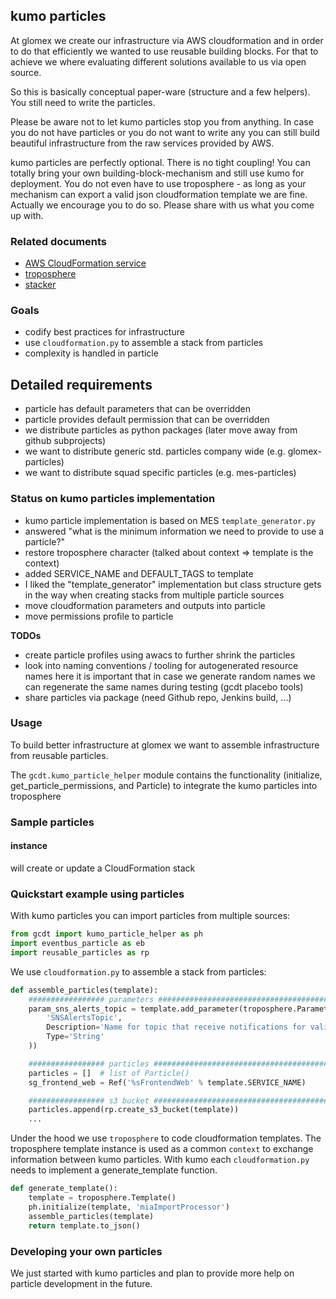 ## kumo particles

At glomex we create our infrastructure via AWS cloudformation and in order to do that efficiently we wanted to use reusable building blocks. For that to achieve we where evaluating different solutions available to us via open source.

So this is basically conceptual paper-ware (structure and a few helpers). You still need to write the particles.

Please be aware not to let kumo particles stop you from anything. In case you do not have particles or you do not want to write any you can still build beautiful infrastructure from the raw services provided by AWS.

kumo particles are perfectly optional. There is no tight coupling! You can totally bring your own building-block-mechanism and still use kumo for deployment. You do not even have to use troposphere - as long as your mechanism can export a valid json cloudformation template we are fine. Actually we encourage you to do so. Please share with us what you come up with. 


### Related documents

* [AWS CloudFormation service](https://aws.amazon.com/cloudformation/)
* [troposphere](https://github.com/cloudtools/troposphere)
* [stacker](https://github.com/remind101/stacker)


### Goals

* codify best practices for infrastructure
* use `cloudformation.py` to assemble a stack from particles
* complexity is handled in particle


## Detailed requirements

* particle has default parameters that can be overridden
* particle provides default permission that can be overridden
* we distribute particles as python packages (later move away from github subprojects)
* we want to distribute generic std. particles company wide (e.g. glomex-particles)
* we want to distribute squad specific particles (e.g. mes-particles)


### Status on kumo particles implementation

* kumo particle implementation is based on MES `template_generator.py`
* answered "what is the minimum information we need to provide to use a particle?"
* restore troposphere character (talked about context => template is the context)
* added SERVICE_NAME and DEFAULT_TAGS to template
* I liked the "template_generator" implementation but class structure gets in the
  way when creating stacks from multiple particle sources
* move cloudformation parameters and outputs into particle
* move permissions profile to particle

**TODOs**

* create particle profiles using awacs to further shrink the particles
* look into naming conventions / tooling for autogenerated resource names
  here it is important that in case we generate random names we can regenerate
  the same names during testing (gcdt placebo tools)
* share particles via package (need Github repo, Jenkins build, ...)


### Usage

To build better infrastructure at glomex we want to assemble infrastructure from reusable particles.

The `gcdt.kumo_particle_helper` module contains the functionality (initialize, get_particle_permissions, and Particle) to integrate the kumo particles into troposphere


### Sample particles 

#### instance

will create or update a CloudFormation stack


### Quickstart example using particles


With kumo particles you can import particles from multiple sources:

``` python
from gcdt import kumo_particle_helper as ph
import eventbus_particle as eb
import reusable_particles as rp
```

We use `cloudformation.py` to assemble a stack from particles:

``` python
def assemble_particles(template):
    ################# parameters #############################################
    param_sns_alerts_topic = template.add_parameter(troposphere.Parameter(
        'SNSAlertsTopic',
        Description='Name for topic that receive notifications for validation.',
        Type='String'
    ))

    ################# particles ##############################################
    particles = []  # list of Particle()
    sg_frontend_web = Ref('%sFrontendWeb' % template.SERVICE_NAME)

    ################# s3 bucket ##############################################
    particles.append(rp.create_s3_bucket(template))
    ...
```

Under the hood we use `troposphere` to code cloudformation templates. The troposphere template instance is used as a common `context` to exchange information between kumo particles. With kumo each `cloudformation.py` needs to implement a generate_template function.

``` python
def generate_template():
    template = troposphere.Template()
    ph.initialize(template, 'miaImportProcessor')
    assemble_particles(template)
    return template.to_json()
```


### Developing your own particles

We just started with kumo particles and plan to provide more help on particle development in the future.
